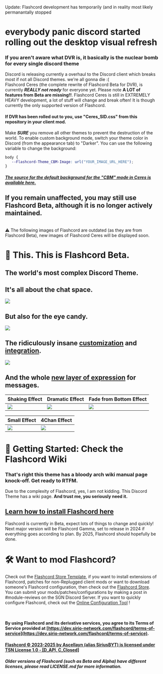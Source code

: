 Update: Flashcord development has temporarily (and in reality most likely permanantally stopped  

# everybody panic discord started rolling out the desktop visual refresh
### If you aren't aware what DVR is, it basically is the nuclear bomb for every single discord theme
Discord is releasing currently a overhaul to the Discord client which breaks most if not all Discord themes. we're all gonna die :(  
Flashcord Ceres (the complete rewrite of Flashcord Beta for DVR), is currently ***REALLY not ready*** for everyone yet. Please note **__A LOT of features from Beta are missing!!__**. Flashcord Ceres is still in EXTREMELY HEAVY development, a lot of stuff 
will change and break often! It is though currently the only supported 
version of Flashcord.
#### If DVR has been rolled out to you, use "Ceres_SID.css" from this repository in your client mod.
Make ***SURE*** you remove all other themes to prevent the destruction of the world. To enable custom background mode, switch your theme color in Discord (from the appearance tab) to "Darker". You can use the following variable to change the background:
```css
body {
   --Flashcord-Theme_CBM-Image: url("YOUR_IMAGE_URL_HERE");
}
```

##### [The source for the default background for the "CBM" mode in Ceres is available here.](https://www.pixiv.net/en/artworks/115204201)

## If you remain unaffected, you may still use Flashcord Beta, although it is no longer actively maintained.

<br>
⚠️ The following images of Flashcord are outdated (as they are from Flashcord Beta), new images of Flashcord Ceres will be displayed soon.

# 📸 This. This is Flashcord Beta.
## The world's most complex Discord Theme.
## It's all about the chat space.
![](https://sirio-network.com/flashcord/ressources/store/fc-light.gif)
## But also for the eye candy.
![](https://sirio-network.com/flashcord/ressources/store/fc-dark.gif)
## The ridiculously insane [customization](https://github.com/SiriusBYT/flashcord/wiki/Variables#%EF%B8%8F-custom-background-mode) and [integration](https://github.com/SiriusBYT/flashcord/wiki/Flashcord-Modules).
![](https://sirio-network.com/flashcord/ressources/store/fc-cbm_cc.gif)
## And the whole [new layer of expression](https://github.com/SiriusBYT/flashcord/wiki/Chat-Effects) for messages.
| Shaking Effect | Dramatic Effect | Fade from Bottom Effect |
|:---|:---|:---|
![](https://sirio-network.com/flashcord/wiki/chat-effects/shake.gif) | ![](https://sirio-network.com/flashcord/wiki/chat-effects/dramatic.gif) | ![](https://sirio-network.com/flashcord/wiki/chat-effects/fade-bottom.gif) 

| Small Effect |  4Chan Effect |
|:---|:---|
![](https://sirio-network.com/flashcord/wiki/chat-effects/small.png) | ![](https://sirio-network.com/flashcord/wiki/chat-effects/4chan-new.png)
# 📑 Getting Started: Check the Flashcord Wiki
### That's right this theme has a bloody arch wiki manual page knock-off. Get ready to RTFM.
Due to the complexity of Flashcord, yes, I am not kidding. This Discord Theme has a wiki page. **And trust me, you seriously need it.**

## [Learn how to install Flashcord here](https://github.com/SiriusBYT/flashcord/wiki)

Flashcord is currently in Beta, expect lots of things to change and quickly! Next major version will be Flashcord Gamma, set to release in 2024 if everything goes according to plan. By 2025, Flashcord should hopefully be done.

# 🛠️ Want to mod Flashcord?
Check out the [Flashcord Store Template](https://github.com/SiriusBYT/Flashcord-Store-Template), if you want to install extensions of Flashcord, patches for non-Replugged client mods or want to download someone's Flashcord configuration, then check out the [Flashcord Store](https://sirio-network.com/flashcord/store). You can submit your mods/patches/configurations by making a post in #module-reviews on the SGN Discord Server. If you want to quickly configure Flashcord, check out the [Online Configuration Tool](https://sirio-network.com/flashcord/configurator) !

<br>

#### By using Flashcord and its derivative services, you agree to its Terms of Service provided at [https://dev.sirio-network.com/flashcord/terms-of-service](https://dev.sirio-network.com/flashcord/terms-of-service).
#### [Flashcord © 2023-2025 by Ascellayn (alias SiriusBYT) is licensed under TSN License 1.0 - [D_API, C_Closed]](https://dev.sirio-network.com/license/1.0)
##### Older versions of Flashcord (such as Beta and Alpha) have different licenses, please read LICENSE.md for more information.
